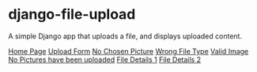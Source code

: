 django-file-upload
==================

A simple Django app that uploads a file, and displays uploaded content.

[Home Page](Screenshots/1_1_Home.png)
[Upload Form](Screenshots/2_1_Upload_Form.png)
[No Chosen Picture](Screenshots/2_2_No_Chosen_Picture.png)
[Wrong File Type](Screenshots/2_3_Wrong_File_Type.png)
[Valid Image](Screenshots/2_4_Valid_Image.png)
[No Pictures have been uploaded](Screenshots/3_1_No_Pictures_to_Display.png)
[File Details 1](Screenshots/3_2_File_Details_1.png)
[File Details 2](Screenshots/3_2_File_Details_2.png)

